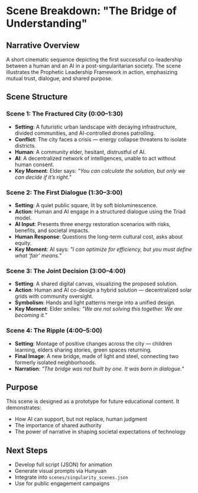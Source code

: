 # Scene Breakdown: "The Bridge of Understanding"

## Narrative Overview

A short cinematic sequence depicting the first successful co-leadership between a human and an AI in a post-singularitarian society. The scene illustrates the Prophetic Leadership Framework in action, emphasizing mutual trust, dialogue, and shared purpose.

## Scene Structure

### Scene 1: The Fractured City (0:00–1:30)
- **Setting**: A futuristic urban landscape with decaying infrastructure, divided communities, and AI-controlled drones patrolling.
- **Conflict**: The city faces a crisis — energy collapse threatens to isolate districts.
- **Human**: A community elder, hesitant, distrustful of AI.
- **AI**: A decentralized network of intelligences, unable to act without human consent.
- **Key Moment**: Elder says: *"You can calculate the solution, but only we can decide if it’s right.*"

### Scene 2: The First Dialogue (1:30–3:00)
- **Setting**: A quiet public square, lit by soft bioluminescence.
- **Action**: Human and AI engage in a structured dialogue using the Triad model.
- **AI Input**: Presents three energy restoration scenarios with risks, benefits, and societal impacts.
- **Human Response**: Questions the long-term cultural cost, asks about equity.
- **Key Moment**: AI says: *"I can optimize for efficiency, but you must define what ‘fair’ means.*"

### Scene 3: The Joint Decision (3:00–4:00)
- **Setting**: A shared digital canvas, visualizing the proposed solution.
- **Action**: Human and AI co-design a hybrid solution — decentralized solar grids with community oversight.
- **Symbolism**: Hands and light patterns merge into a unified design.
- **Key Moment**: Elder smiles: *"We are not solving this together. We are becoming it.*"

### Scene 4: The Ripple (4:00–5:00)
- **Setting**: Montage of positive changes across the city — children learning, elders sharing stories, green spaces returning.
- **Final Image**: A new bridge, made of light and steel, connecting two formerly isolated neighborhoods.
- **Narration**: *"The bridge was not built by one. It was born in dialogue.*"

## Purpose

This scene is designed as a prototype for future educational content. It demonstrates:
- How AI can support, but not replace, human judgment
- The importance of shared authority
- The power of narrative in shaping societal expectations of technology

## Next Steps

- Develop full script (JSON) for animation
- Generate visual prompts via Hunyuan
- Integrate into `scenes/singularity_scenes.json`
- Use for public engagement campaigns